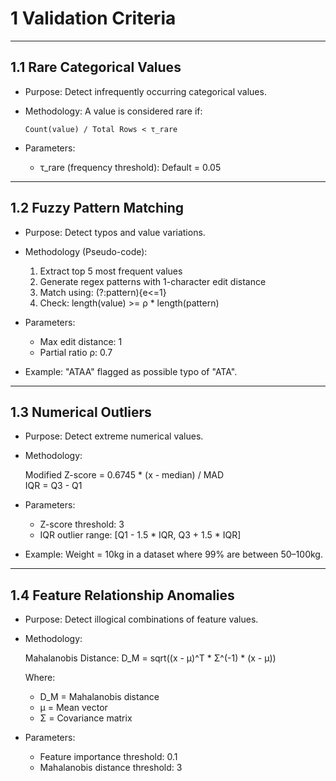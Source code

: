 1 Validation Criteria
=========================================

-----------------------------------------
1.1 Rare Categorical Values
-----------------------------------------

- Purpose:
  Detect infrequently occurring categorical values.

- Methodology:
  A value is considered rare if:

      Count(value) / Total Rows < τ_rare

- Parameters:
  - τ_rare (frequency threshold): Default = 0.05

-----------------------------------------
1.2 Fuzzy Pattern Matching
-----------------------------------------

- Purpose:
  Detect typos and value variations.

- Methodology (Pseudo-code):

    1. Extract top 5 most frequent values
    2. Generate regex patterns with 1-character edit distance
    3. Match using: (?:pattern){e<=1}
    4. Check: length(value) >= ρ * length(pattern)

- Parameters:
  - Max edit distance: 1
  - Partial ratio ρ: 0.7

- Example:
  "ATAA" flagged as possible typo of "ATA".

-----------------------------------------
1.3 Numerical Outliers
-----------------------------------------

- Purpose:
  Detect extreme numerical values.

- Methodology:

    Modified Z-score = 0.6745 * (x - median) / MAD  
    IQR = Q3 - Q1

- Parameters:
  - Z-score threshold: 3
  - IQR outlier range: [Q1 - 1.5 * IQR, Q3 + 1.5 * IQR]

- Example:
  Weight = 10kg in a dataset where 99% are between 50–100kg.

-----------------------------------------
1.4 Feature Relationship Anomalies
-----------------------------------------

- Purpose:
  Detect illogical combinations of feature values.

- Methodology:

    Mahalanobis Distance:
        D_M = sqrt((x - μ)^T * Σ^(-1) * (x - μ))

  Where:
    - D_M = Mahalanobis distance
    - μ = Mean vector
    - Σ = Covariance matrix

- Parameters:
  - Feature importance threshold: 0.1
  - Mahalanobis distance threshold: 3
